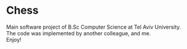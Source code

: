 # Chess
Main software project of B.Sc Computer Science at Tel Aviv University.\
The code was implemented by another colleague, and me.\
Enjoy!
